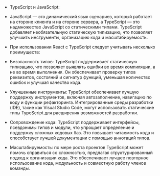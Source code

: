 - TypeScript и JavaScript:
- JavaScript — это динамический язык сценариев, который работает на стороне клиента и на стороне сервера, а TypeScript — это надмножество JavaScript со статическими типами. TypeScript добавляет необязательную статическую типизацию, что позволяет улучшить инструменты, организацию кода и масштабируемость.

- При использовании React с TypeScript следует учитывать несколько преимуществ:

- Безопасность типов: TypeScript поддерживает статическую типизацию, что позволяет выявлять ошибки во время компиляции, а не во время выполнения. Он обеспечивает проверку типов реквизитов, состояний и сигнатур функций, уменьшая количество ошибок и улучшая качество кода.

- Улучшенные инструменты: TypeScript обеспечивает лучшую поддержку инструментов, включая автозаполнение, навигацию по коду и функции рефакторинга. Интегрированные среды разработки (IDE), такие как Visual Studio Code, могут использовать статические типы TypeScript для расширения возможностей разработки.

- Сопровождение кода: TypeScript поддерживает интерфейсы, псевдонимы типов и модули, что упрощает определение и поддержку сложных кодовых баз. Это повышает читаемость кода и способствует лучшей документации с помощью аннотаций типов.

- Масштабируемость: по мере роста проектов TypeScript может помочь справиться со сложностью, предлагая структурированный подход к организации кода. Это обеспечивает лучшее повторное использование кода, модульность и совместную работу членов команды.